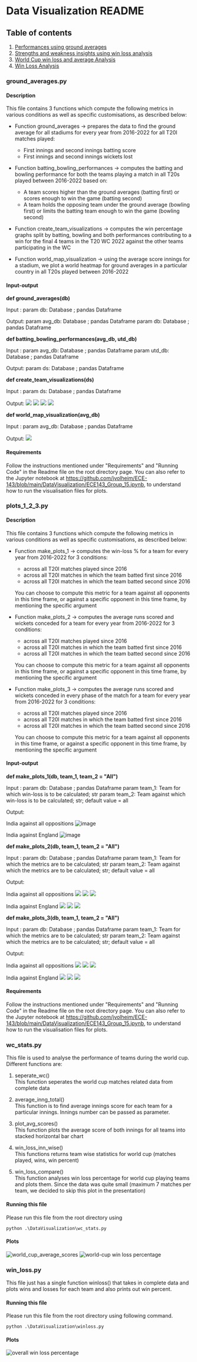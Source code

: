 # Data Visualization README
## Table of contents
1. [Performances using ground averages](#groundavg)
2. [Strengths and weakness insights using win loss analysis](#plots123)
3. [World Cup win loss and average Analysis](#wcstats)
4. [Win Loss Analysis](#winloss)


### ground_averages.py<a name=groundavg></a>

#### Description

This file contains 3 functions which compute the following metrics in various conditions as well as specific customisations, as described below:

* Function ground_averages -> prepares the data to find the ground average for all stadiums for every year from 2016-2022 for all T20I matches played:
    * First innings and second innings batting score
    * First innings and second innings wickets lost

* Function batting_bowling_performances -> computes the batting and bowling performance for both the teams playing a match in all T20s played between 2016-2022 based on:
    * A team scores higher than the ground averages (batting first) or scores enough to win the game (batting second)
    * A team holds the opposing team under the ground average (bowling first) or limits the batting team enough to win the game (bowling second)

* Function create_team_visualizations -> computes the win percentage graphs split by batting, bowling and both performances contributing to a win for the final 4 teams in the T20 WC 2022 against the other teams participating in the WC

* Function world_map_visualization -> using the average score innings for a stadium, we plot a world heatmap for ground averages in a particular country in all T20s played between 2016-2022

#### Input-output

**def ground_averages(db)** 

Input : 
param db: Database ; pandas Dataframe

Output:
param avg_db: Database ; pandas Dataframe
param db: Database ; pandas Dataframe

**def batting_bowling_performances(avg_db, utd_db)** 

Input : 
param avg_db: Database ; pandas Dataframe
param utd_db: Database ; pandas Dataframe

Output:
param ds: Database ; pandas Dataframe

**def create_team_visualizations(ds)** 

Input : 
param ds: Database ; pandas Dataframe

Output:
![](plots/England_vs_other_teams.png)
![](plots/India_vs_other_teams.png)
![](plots/New_Zealand_vs_other_teams.png)
![](plots/Pakistan_vs_other_teams.png)

**def world_map_visualization(avg_db)** 

Input : 
param avg_db: Database ; pandas Dataframe

Output:
![](plots/world_map_for_ground_averages.jpg)

#### Requirements

Follow the instructions mentioned under "Requirements" and "Running Code" in the Readme file on the root directory page. You can also refer to the Jupyter notebook at https://github.com/jvolheim/ECE-143/blob/main/DataVisualization/ECE143_Group_15.ipynb, to understand how to run the visualisation files for plots. 

### plots_1_2_3.py<a name=plots123></a>

#### Description

This file contains 3 functions which compute the following metrics in various conditions as well as specific customisations, as described below:

* Function make_plots_1 -> computes the win-loss % for a team for every year from 2016-2022 for 3 conditions:
    * across all T20I matches played since 2016
    * across all T20I matches in which the team batted first since 2016
    * across all T20I matches in which the team batted second since 2016
    
    You can choose to compute this metric for a team against all opponents in this time frame, or against a specific opponent in this time frame, by mentioning the specific argument
    
* Function make_plots_2 -> computes the average runs scored and wickets conceded for a team for every year from 2016-2022 for 3 conditions:
    * across all T20I matches played since 2016
    * across all T20I matches in which the team batted first since 2016
    * across all T20I matches in which the team batted second since 2016
    
    You can choose to compute this metric for a team against all opponents in this time frame, or against a specific opponent in this time frame, by mentioning the specific argument
    
* Function make_plots_3 -> computes the average runs scored and wickets conceded in every phase of the match for a team for every year from 2016-2022 for 3 conditions:
    * across all T20I matches played since 2016
    * across all T20I matches in which the team batted first since 2016
    * across all T20I matches in which the team batted second since 2016
    
    You can choose to compute this metric for a team against all opponents in this time frame, or against a specific opponent in this time frame, by mentioning the specific argument
    
#### Input-output

**def make_plots_1(db, team_1, team_2 = "All")** 

Input : 
param db: Database ; pandas Dataframe
param team_1: Team for which win-loss is to be calculated; str
param team_2: Team against which win-loss is to be calculated; str; default value = all

Output:

India against all oppositions
![image](https://user-images.githubusercontent.com/64548290/205230518-472b1602-9d87-4ecd-b599-ffd30f12736d.png)

India against England
![image](https://user-images.githubusercontent.com/64548290/205231512-7d91d328-cf29-4166-b697-d3ce552ce0d8.png)

**def make_plots_2(db, team_1, team_2 = "All")**

Input : 
param db: Database ; pandas Dataframe
param team_1: Team for which the metrics are to be calculated; str
param team_2: Team against which the metrics are to be calculated; str; default value = all

Output:

India against all oppositions
![](plots/Avg_runs_wickets_overall_India_All.png)
![](plots/Avg_runs_wickets_bat_first_India_All.png)
![](plots/Avg_runs_wickets_bat_second_India_All.png)

India against England
![](plots/Avg_runs_wickets_overall_India_England.png)
![](plots/Avg_runs_wickets_bat_first_India_England.png)
![](plots/Avg_runs_wickets_bat_second_India_England.png)

**def make_plots_3(db, team_1, team_2 = "All")**

Input : 
param db: Database ; pandas Dataframe
param team_1: Team for which the metrics are to be calculated; str
param team_2: Team against which the metrics are to be calculated; str; default value = all

Output:

India against all oppositions
![](plots/Phases_runs_wickets_overall_India_All.png)
![](plots/Phases_runs_wickets_bat_first_India_All.png)
![](plots/Phases_runs_wickets_bat_second_India_All.png)

India against England
![](plots/Phases_runs_wickets_overall_India_England.png)
![](plots/Phases_runs_wickets_bat_first_India_England.png)
![](plots/Phases_runs_wickets_bat_second_India_England.png)

#### Requirements

Follow the instructions mentioned under "Requirements" and "Running Code" in the Readme file on the root directory page. You can also refer to the Jupyter notebook at https://github.com/jvolheim/ECE-143/blob/main/DataVisualization/ECE143_Group_15.ipynb, to understand how to run the visualisation files for plots. 

### wc_stats.py <a name=wcstats></a>

This file is used to analyse the performance of teams during the world cup. Different functions are:
1. seperate_wc()  
This function seperates the world cup matches related data from complete data

2. average_inng_total()  
This function is to find average innings score for each team for a particular innings. Innings number can be passed as parameter.

3. plot_avg_scores()  
This function plots the average score of both innings for all teams into stacked horizontal bar chart

4. win_loss_inn_wise()    
This functions returns team wise statistics for world cup (matches played, wins, win percent)


5. win_loss_compare()  
This function analyses win loss percentage for world cup playing teams and plots them. Since the data was quite small (maximum 7 matches per team, we decided to skip this plot in the presentation)


#### Running this file
Please run this file from the root directory using 
```
python .\DataVisualization\wc_stats.py
```


#### Plots
![world_cup_average_scores](plots/avg_wc_scores.png)
![world-cup win loss percentage](plots/wc_win_loss.png)


### win_loss.py <a name=winloss></a>

This file just has a single function winloss() that takes in complete data and plots wins and losses for each team and also prints out win percent. 

#### Running this file
Please run this file from the root directory using following command. 
```
python .\DataVisualization\winloss.py
```

#### Plots
![overall win loss percentage](plots/win-loss.png)
